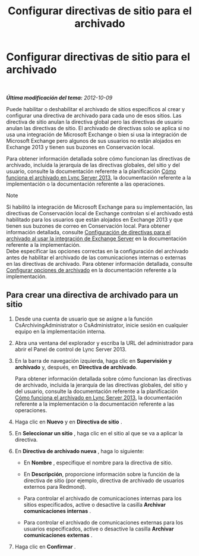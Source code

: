 ﻿---
title: Configurar directivas de sitio para el archivado
TOCTitle: Configurar directivas de sitio para el archivado
ms:assetid: dc2ea206-8b9c-44dd-a479-efb217593c89
ms:mtpsurl: https://technet.microsoft.com/es-es/library/JJ205325(v=OCS.15)
ms:contentKeyID: 48276876
ms.date: 01/07/2017
mtps_version: v=OCS.15
ms.translationtype: HT
---

# Configurar directivas de sitio para el archivado

 

_**Última modificación del tema:** 2012-10-09_

Puede habilitar o deshabilitar el archivado de sitios específicos al crear y configurar una directiva de archivado para cada uno de esos sitios. Las directiva de sitio anulan la directiva global pero las directivas de usuario anulan las directivas de sitio. El archivado de directivas solo se aplica si no usa una integración de Microsoft Exchange o bien si usa la integración de Microsoft Exchange pero algunos de sus usuarios no están alojados en Exchange 2013 y tienen sus buzones en Conservación local.

Para obtener información detallada sobre cómo funcionan las directivas de archivado, incluida la jerarquía de las directivas globales, del sitio y del usuario, consulte la documentación referente a la planificación [Cómo funciona el archivado en Lync Server 2013](lync-server-2013-how-archiving-works.md), la documentación referente a la implementación o la documentación referente a las operaciones.


> [!NOTE]
> Si habilitó la integración de Microsoft Exchange para su implementación, las directivas de Conservación local de Exchange controlan si el archivado está habilitado para los usuarios que están alojados en Exchange 2013 y que tienen sus buzones de correo en Conservación local. Para obtener información detallada, consulte <A href="lync-server-2013-setting-up-policies-for-archiving-when-using-exchange-server-integration.md">Configuración de directivas para el archivado al usar la integración de Exchange Server</A> en la documentación referente a la implementación.<BR>Debe especificar las opciones correctas en la configuración del archivado antes de habilitar el archivado de las comunicaciones internas o externas en las directivas de archivado. Para obtener información detallada, consulte <A href="lync-server-2013-configuring-archiving-options.md">Configurar opciones de archivado</A> en la documentación referente a la implementación.



## Para crear una directiva de archivado para un sitio

1.  Desde una cuenta de usuario que se asigne a la función CsArchivingAdministrator o CsAdministrator, inicie sesión en cualquier equipo en la implementación interna.

2.  Abra una ventana del explorador y escriba la URL del administrador para abrir el Panel de control de Lync Server 2013.

3.  En la barra de navegación izquierda, haga clic en **Supervisión y archivado** y, después, en **Directiva de archivado**.
    
    Para obtener información detallada sobre cómo funcionan las directivas de archivado, incluida la jerarquía de las directivas globales, del sitio y del usuario, consulte la documentación referente a la planificación [Cómo funciona el archivado en Lync Server 2013](lync-server-2013-how-archiving-works.md), la documentación referente a la implementación o la documentación referente a las operaciones.

4.  Haga clic en **Nuevo** y en **Directiva de sitio** .

5.  En **Seleccionar un sitio** , haga clic en el sitio al que se va a aplicar la directiva.

6.  En **Directiva de archivado nueva** , haga lo siguiente:
    
      - En **Nombre** , especifique el nombre para la directiva de sitio.
    
      - En **Descripción**, proporcione información sobre la función de la directiva de sitio (por ejemplo, directiva de archivado de usuarios externos para Redmond).
    
      - Para controlar el archivado de comunicaciones internas para los sitios especificados, active o desactive la casilla **Archivar comunicaciones internas** .
    
      - Para controlar el archivado de comunicaciones externas para los usuarios especificados, active o desactive la casilla **Archivar comunicaciones externas** .

7.  Haga clic en **Confirmar** .

